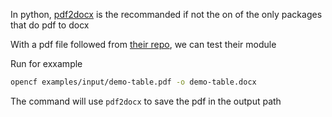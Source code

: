 
In python, [pdf2docx](https://github.com/ArtifexSoftware/pdf2docx) is the recommanded if not the on of the only packages that do pdf to docx

With a pdf file followed from [their repo](https://github.com/ArtifexSoftware/pdf2docx/blob/master/test/samples/demo-table.pdf), we can test their module

Run for exxample

```bash
opencf examples/input/demo-table.pdf -o demo-table.docx
```

The command will use `pdf2docx` to save the pdf in the output path

